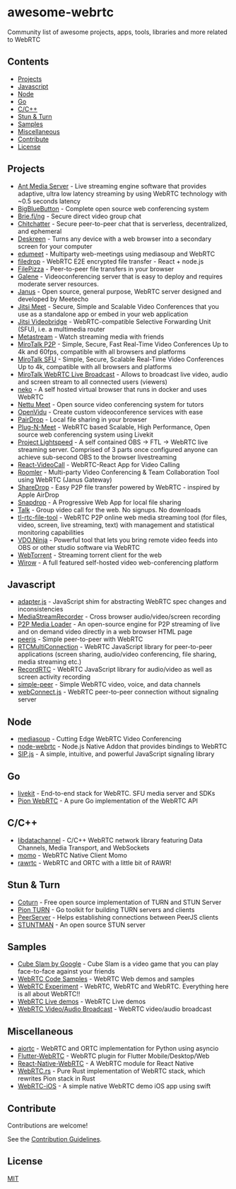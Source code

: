 # awesome-webrtc
Community list of awesome projects, apps, tools, libraries and more related to WebRTC

## Contents

- [Projects](#projects)
- [Javascript](#javascript)
- [Node](#node)
- [Go](#go)
- [C/C++](#cc)
- [Stun & Turn](#stun--turn)
- [Samples](#samples)
- [Miscellaneous](#miscellaneous)
- [Contribute](#contribute)
- [License](#license)

## Projects

- [Ant Media Server](https://github.com/ant-media/Ant-Media-Server) - Live streaming engine software that provides adaptive, ultra low latency streaming by using WebRTC technology with ~0.5 seconds latency
- [BigBlueButton](https://github.com/bigbluebutton/bigbluebutton) - Complete open source web conferencing system
- [Brie.fi/ng](https://github.com/holtwick/briefing/) - Secure direct video group chat
- [Chitchatter](https://github.com/jeremyckahn/chitchatter) - Secure peer-to-peer chat that is serverless, decentralized, and ephemeral
- [Deskreen](https://github.com/pavlobu/deskreen) - Turns any device with a web browser into a secondary screen for your computer
- [edumeet](https://github.com/edumeet/edumeet) - Multiparty web-meetings using mediasoup and WebRTC
- [filedrop](https://github.com/mat-sz/filedrop) - WebRTC E2E encrypted file transfer - React + node.js
- [FilePizza](https://github.com/kern/filepizza) - Peer-to-peer file transfers in your browser
- [Galene](https://github.com/jech/galene) - Videoconferencing server that is easy to deploy and requires moderate server resources.
- [Janus](https://github.com/meetecho/janus-gateway) - Open source, general purpose, WebRTC server designed and developed by Meetecho
- [Jitsi Meet](https://github.com/jitsi/jitsi-meet) - Secure, Simple and Scalable Video Conferences that you use as a standalone app or embed in your web application
- [Jitsi Videobridge](https://github.com/jitsi/jitsi-videobridge) - WebRTC-compatible Selective Forwarding Unit (SFU), i.e. a multimedia router
- [Metastream](https://github.com/samuelmaddock/metastream) - Watch streaming media with friends
- [MiroTalk P2P](https://github.com/miroslavpejic85/mirotalk) - Simple, Secure, Fast Real-Time Video Conferences Up to 4k and 60fps, compatible with all browsers and platforms
- [MiroTalk SFU](https://github.com/miroslavpejic85/mirotalksfu) - Simple, Secure, Scalable Real-Time Video Conferences Up to 4k, compatible with all browsers and platforms
- [MiroTalk WebRTC Live Broadcast](https://github.com/miroslavpejic85/mirotalkbro) - Allows to broadcast live video, audio and screen stream to all connected users (viewers)
- [neko](https://github.com/m1k1o/neko) - A self hosted virtual browser that runs in docker and uses WebRTC
- [Nettu Meet](https://github.com/fmeringdal/nettu-meet) - Open source video conferencing system for tutors
- [OpenVidu](https://github.com/OpenVidu/openvidu) - Create custom videoconference services with ease
- [PairDrop](https://github.com/schlagmichdoch/PairDrop) - Local file sharing in your browser
- [Plug-N-Meet](https://github.com/mynaparrot/plugNmeet-server) - WebRTC based Scalable, High Performance, Open source web conferencing system using Livekit
- [Project Lightspeed](https://github.com/GRVYDEV/Project-Lightspeed) - A self contained OBS -> FTL -> WebRTC live streaming server. Comprised of 3 parts once configured anyone can achieve sub-second OBS to the browser livestreaming
- [React-VideoCall](https://github.com/nguymin4/react-videocall) - WebRTC-React App for Video Calling
- [Roomler](https://github.com/gjovanov/roomler) - Multi-party Video Conferencing & Team Collaboration Tool using WebRTC (Janus Gateway)
- [ShareDrop](https://github.com/szimek/sharedrop) - Easy P2P file transfer powered by WebRTC - inspired by Apple AirDrop
- [Snapdrop](https://github.com/RobinLinus/snapdrop) - A Progressive Web App for local file sharing
- [Talk](https://github.com/vasanthv/talk) - Group video call for the web. No signups. No downloads
- [tl-rtc-file-tool](https://github.com/tl-open-source/tl-rtc-file) - WebRTC P2P online web media streaming tool (for files, video, screen, live streaming, text) with management and statistical monitoring capabilities
- [VDO.Ninja](https://github.com/steveseguin/vdo.ninja) - Powerful tool that lets you bring remote video feeds into OBS or other studio software via WebRTC
- [WebTorrent](https://github.com/webtorrent/webtorrent) - Streaming torrent client for the web
- [Wirow](https://github.com/wirow-io/wirow-server) - A full featured self-hosted video web-conferencing platform

## Javascript

- [adapter.js](https://github.com/webrtcHacks/adapter) - JavaScript shim for abstracting WebRTC spec changes and inconsistencies
- [MediaStreamRecorder](https://github.com/streamproc/MediaStreamRecorder) - Cross browser audio/video/screen recording
- [P2P Media Loader](https://github.com/Novage/p2p-media-loader) - An open-source engine for P2P streaming of live and on demand video directly in a web browser HTML page
- [peerjs](https://github.com/peers/peerjs) - Simple peer-to-peer with WebRTC
- [RTCMultiConnection](https://github.com/muaz-khan/RTCMultiConnection) - WebRTC JavaScript library for peer-to-peer applications (screen sharing, audio/video conferencing, file sharing, media streaming etc.)
- [RecordRTC](https://github.com/muaz-khan/RecordRTC) - WebRTC JavaScript library for audio/video as well as screen activity recording
- [simple-peer](https://github.com/feross/simple-peer) - Simple WebRTC video, voice, and data channels
- [webConnect.js](https://github.com/nuzulul/webConnect.js) - WebRTC peer-to-peer connection without signaling server

## Node

- [mediasoup](https://github.com/versatica/mediasoup/) - Cutting Edge WebRTC Video Conferencing
- [node-webrtc](https://github.com/node-webrtc/node-webrtc) - Node.js Native Addon that provides bindings to WebRTC
- [SIP.js](https://github.com/onsip/SIP.js) - A simple, intuitive, and powerful JavaScript signaling library

## Go

- [livekit](https://github.com/livekit/livekit) - End-to-end stack for WebRTC. SFU media server and SDKs
- [Pion WebRTC](https://github.com/pion/webrtc) - A pure Go implementation of the WebRTC API

## C/C++

- [libdatachannel](https://github.com/paullouisageneau/libdatachannel) - C/C++ WebRTC network library featuring Data Channels, Media Transport, and WebSockets
- [momo](https://github.com/shiguredo/momo) - WebRTC Native Client Momo
- [rawrtc](https://github.com/rawrtc/rawrtc) - WebRTC and ORTC with a little bit of RAWR!

## Stun & Turn

- [Coturn](https://github.com/coturn/coturn) - Free open source implementation of TURN and STUN Server
- [Pion TURN](https://github.com/pion/turn) -  Go toolkit for building TURN servers and clients
- [PeerServer](https://github.com/peers/peerjs-server) - Helps establishing connections between PeerJS clients
- [STUNTMAN](https://github.com/jselbie/stunserver) - An open source STUN server

## Samples

- [Cube Slam by Google](https://experiments.withgoogle.com/cube-slam) - Cube Slam is a video game that you can play face-to-face against your friends
- [WebRTC Code Samples](https://github.com/webrtc/samples) - WebRTC Web demos and samples
- [WebRTC Experiment](https://github.com/muaz-khan/WebRTC-Experiment) - WebRTC, WebRTC and WebRTC. Everything here is all about WebRTC!!
- [WebRTC Live demos](https://webrtc.github.io/samples/) - WebRTC Live demos
- [WebRTC Video/Audio Broadcast](https://github.com/TannerGabriel/WebRTC-Video-Broadcast) - WebRTC video/audio broadcast

## Miscellaneous

- [aiortc](https://github.com/aiortc/aiortc) - WebRTC and ORTC implementation for Python using asyncio
- [Flutter-WebRTC](https://github.com/flutter-webrtc/flutter-webrtc) - WebRTC plugin for Flutter Mobile/Desktop/Web
- [React-Native-WebRTC](https://github.com/react-native-webrtc/react-native-webrtc) - A WebRTC module for React Native
- [WebRTC.rs](https://github.com/webrtc-rs/webrtc) - Pure Rust implementation of WebRTC stack, which rewrites Pion stack in Rust
- [WebRTC-iOS](https://github.com/stasel/WebRTC-iOS) - A simple native WebRTC demo iOS app using swift


## Contribute

Contributions are welcome!

See the [Contribution Guidelines](https://github.com/nuzulul/awesome-webrtc/blob/main/CONTRIBUTING.md).

## License

[MIT](https://github.com/nuzulul/awesome-webrtc/blob/main/LICENSE)